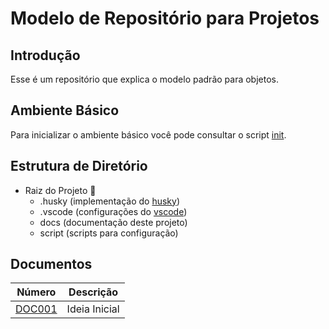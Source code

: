 # Modelo de Repositório para Projetos

## Introdução 

Esse é um repositório que explica o modelo padrão para objetos. 

## Ambiente Básico

Para inicializar o ambiente básico você pode consultar o script [init](script/init.sh).

## Estrutura de Diretório

- Raiz do Projeto 🌳
  - .husky (implementação do [husky]())
  - .vscode (configurações do [vscode]())
  - docs (documentação deste projeto)
  - script (scripts para configuração)

## Documentos

|          Número          |   Descrição   |
| :----------------------: | :-----------: |
| [DOC001](docs/DOC001.md) | Ideia Inicial |
